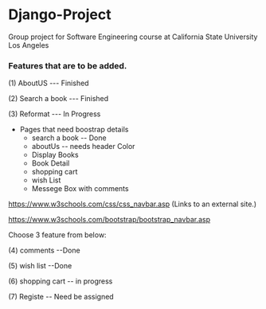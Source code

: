 # Django-Project
Group project for Software Engineering course at California State University Los Angeles

### Features that are to be added.
(1) AboutUS --- Finished  

(2) Search a book --- Finished

(3) Reformat --- In Progress

+ Pages that need boostrap details
    + search a book -- Done
    + aboutUs -- needs header Color
    + Display Books
    + Book Detail
    + shopping cart
    + wish List
    + Messege Box with comments

https://www.w3schools.com/css/css_navbar.asp (Links to an external site.)

https://www.w3schools.com/bootstrap/bootstrap_navbar.asp

 

Choose 3 feature from below:

(4) comments --Done

(5) wish list --Done

(6) shopping cart -- in progress

(7) Registe -- Need be assigned
